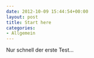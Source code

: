 ```yaml
---
date: 2012-10-09 15:44:54+00:00
layout: post
title: Start here
categories:
- Allgemein
---
```


Nur schnell der erste Test...
